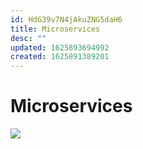 ```yaml
---
id: HdG39v7N4jAkuZNG5daH6
title: Microservices
desc: ""
updated: 1625893694992
created: 1625891389201
---
```


# Microservices

![](/assets/images/2021-07-10-00-08-11.png)
